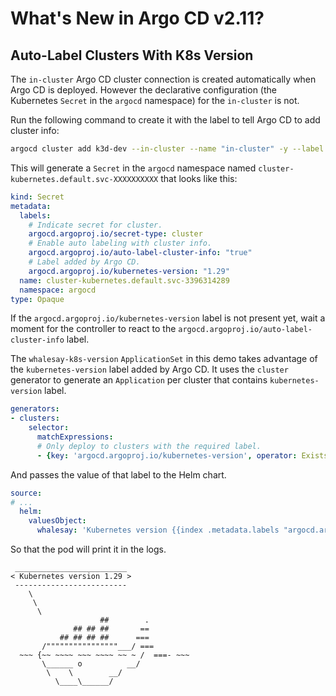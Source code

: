 # What's New in Argo CD v2.11?
## Auto-Label Clusters With K8s Version
The `in-cluster` Argo CD cluster connection is created automatically when Argo CD is deployed. However the declarative configuration (the Kubernetes `Secret` in the `argocd` namespace) for the `in-cluster` is not. 

Run the following command to create it with the label to tell Argo CD to add cluster info:
```bash
argocd cluster add k3d-dev --in-cluster --name "in-cluster" -y --label argocd.argoproj.io/auto-label-cluster-info="true"
```

This will generate a `Secret` in the `argocd` namespace named `cluster-kubernetes.default.svc-XXXXXXXXXX` that looks like this:
```yaml
kind: Secret
metadata:
  labels:
    # Indicate secret for cluster.
    argocd.argoproj.io/secret-type: cluster
    # Enable auto labeling with cluster info.
    argocd.argoproj.io/auto-label-cluster-info: "true"
    # Label added by Argo CD.
    argocd.argoproj.io/kubernetes-version: "1.29"
  name: cluster-kubernetes.default.svc-3396314289
  namespace: argocd
type: Opaque
```

If the `argocd.argoproj.io/kubernetes-version` label is not present yet, wait a moment for the controller to react to the `argocd.argoproj.io/auto-label-cluster-info` label.

The `whalesay-k8s-version` `ApplicationSet` in this demo takes advantage of the `kubernetes-version` label added by Argo CD. It uses the `cluster` generator to generate an `Application` per cluster that contains `kubernetes-version` label.

```yaml
generators:
- clusters:
    selector:
      matchExpressions:
      # Only deploy to clusters with the required label.
      - {key: 'argocd.argoproj.io/kubernetes-version', operator: Exists}
```

And passes the value of that label to the Helm chart.
```yaml
source:
# ...
  helm:
    valuesObject:
      whalesay: 'Kubernetes version {{index .metadata.labels "argocd.argoproj.io/kubernetes-version"}}'
```

So that the pod will print it in the logs.
```
 _________________________
< Kubernetes version 1.29 >
 -------------------------
    \
     \
      \
                    ##        .
              ## ## ##       ==
           ## ## ## ##      ===
       /""""""""""""""""___/ ===
  ~~~ {~~ ~~~~ ~~~ ~~~~ ~~ ~ /  ===- ~~~
       \______ o          __/
        \    \        __/
          \____\______/
```
